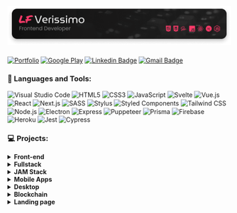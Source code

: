 # [<img alt="Logo LF Verissimo - Front-end Developer" src="./images/banner.png" />](https://lfverissimo.com)

[![Portfolio](https://img.shields.io/badge/-https://lfverissimo.com-2E2D2E?style=for-the-badge&labelColor=FD3A69&label=Portfolio&link=https://lfverissimo.com)](https://lfverissimo.com)
[![Google Play](https://img.shields.io/badge/-LF%20Verissimo-2E2D2E?style=for-the-badge&labelColor=FD3A69&logo=google-play&logoColor=white&link=https://play.google.com/store/apps/developer?id=LF+Verissimo)](https://play.google.com/store/apps/developer?id=LF+Verissimo)
[![Linkedin Badge](https://img.shields.io/badge/-LF%20Verissimo-2E2D2E?style=for-the-badge&labelColor=FD3A69&logo=linkedin&logoColor=white&link=https://www.linkedin.com/in/luiz-fernando-veríssimo-485323164)](https://www.linkedin.com/in/luiz-fernando-veríssimo-485323164)
[![Gmail Badge](https://img.shields.io/badge/-luizfverissimo@gmail.com-2E2D2E?style=for-the-badge&labelColor=FD3A69&logo=gmail&logoColor=white&link=mailto:uizfverissimo@gmail.com)](mailto:luizfverissimo@gmail.com)

### 🔧 Languages and Tools:
<img align="center" alt="Visual Studio Code" src="https://img.shields.io/badge/-VS%20Code-2E2D2E?style=flat&labelColor=FD3A69&logo=visual-studio-code&logoColor=white" /> <img align="center" alt="HTML5" src="https://img.shields.io/badge/-HTML5-2E2D2E?style=flat&labelColor=FD3A69&logo=HTML5&logoColor=white" /> <img align="center" alt="CSS3" src="https://img.shields.io/badge/-CSS3-2E2D2E?style=flat&labelColor=FD3A69&logo=css3&logoColor=white" /> <img align="center" alt="JavaScript" src="https://img.shields.io/badge/-JavaScript-2E2D2E?style=flat&labelColor=FD3A69&logo=javascript&logoColor=white" /> <img align="center" alt="Svelte" src="https://img.shields.io/badge/-Svelte-2E2D2E?style=flat&labelColor=FD3A69&logo=svelte&logoColor=white" /> <img align="center" alt="Vue.js" src="https://img.shields.io/badge/-Vue.js-2E2D2E?style=flat&labelColor=FD3A69&logo=vue.js&logoColor=white" /> <img align="center" alt="React" src="https://img.shields.io/badge/-React-2E2D2E?style=flat&labelColor=FD3A69&logo=react&logoColor=white" /> <img align="center" alt="Next.js" src="https://img.shields.io/badge/-Next.js-2E2D2E?style=flat&labelColor=FD3A69&logo=next.js&logoColor=white" /> <img align="center" alt="SASS" src="https://img.shields.io/badge/-Sass-2E2D2E?style=flat&labelColor=FD3A69&logo=sass&logoColor=white" /> <img align="center" alt="Stylus" src="https://img.shields.io/badge/-Stylus-2E2D2E?style=flat&labelColor=FD3A69&logo=stylus&logoColor=white" /> <img align="center" alt="Styled Components" src="https://img.shields.io/badge/-Styled%20Components-2E2D2E?style=flat&labelColor=FD3A69&logo=styled-components&logoColor=white" /> <img align="center" alt="Tailwind CSS" src="https://img.shields.io/badge/-Tailwind%20CSS-2E2D2E?style=flat&labelColor=FD3A69&logo=tailwind-css&logoColor=white" /> <img align="center" alt="Node.js" src="https://img.shields.io/badge/-Node.js-2E2D2E?style=flat&labelColor=FD3A69&logo=node.js&logoColor=white" /> <img align="center" alt="Electron" src="https://img.shields.io/badge/-Electron-2E2D2E?style=flat&labelColor=FD3A69&logo=electron&logoColor=white" /> <img align="center" alt="Express" src="https://img.shields.io/badge/-Express-2E2D2E?style=flat&labelColor=FD3A69&logo=express&logoColor=white" /> <img align="center" alt="Puppeteer" src="https://img.shields.io/badge/-Puppeteer-2E2D2E?style=flat&labelColor=FD3A69&logo=puppeteer&logoColor=white" /> <img align="center" alt="Prisma" src="https://img.shields.io/badge/-Prisma-2E2D2E?style=flat&labelColor=FD3A69&logo=prisma&logoColor=white" /> <img align="center" alt="Firebase" src="https://img.shields.io/badge/-Firebase-2E2D2E?style=flat&labelColor=FD3A69&logo=firebase&logoColor=white" /> <img align="center" alt="Heroku" src="https://img.shields.io/badge/-Heroku-2E2D2E?style=flat&labelColor=FD3A69&logo=heroku&logoColor=white" /> <img align="center" alt="Jest" src="https://img.shields.io/badge/-Jest-2E2D2E?style=flat&labelColor=FD3A69&logo=jest&logoColor=white" /> <img align="center" alt="Cypress" src="https://img.shields.io/badge/-Cypress-2E2D2E?style=flat&labelColor=FD3A69&logo=cypress&logoColor=white" />

### 💻 Projects:

<details>
  <summary><strong>Front-end</strong></summary>

  [![ReadMe Card](https://github-readme-stats.vercel.app/api/pin/?username=luizfverissimo&repo=bio-link&theme=bear)](https://github.com/luizfverissimo/bio-link)<br/>
  [![ReadMe Card](https://github-readme-stats.vercel.app/api/pin/?username=luizfverissimo&repo=promo-spider-web&theme=bear)](https://github.com/luizfverissimo/promo-spider-web)<br/>
  [![ReadMe Card](https://github-readme-stats.vercel.app/api/pin/?username=luizfverissimo&repo=pokedex-svelte&theme=bear)](https://github.com/luizfverissimo/pokedex-svelte)<br/>
  [![ReadMe Card](https://github-readme-stats.vercel.app/api/pin/?username=luizfverissimo&repo=octo-battle&theme=bear)](https://github.com/luizfverissimo/octo-battle)<br/>
  [![ReadMe Card](https://github-readme-stats.vercel.app/api/pin/?username=luizfverissimo&repo=the-old-book&theme=bear)](https://github.com/luizfverissimo/the-old-book)
</details>

<details>
  <summary><strong>Fullstack</strong></summary>

  [![ReadMe Card](https://github-readme-stats.vercel.app/api/pin/?username=luizfverissimo&repo=offer-aggregator&theme=bear)](https://github.com/luizfverissimo/offer-aggregator)<br/>
  [![ReadMe Card](https://github-readme-stats.vercel.app/api/pin/?username=luizfverissimo&repo=url-shortener&theme=bear)](https://github.com/luizfverissimo/url-shortener)<br/>
  [![ReadMe Card](https://github-readme-stats.vercel.app/api/pin/?username=luizfverissimo&repo=ruptiva-code-challenge-top10&theme=bear)](https://github.com/luizfverissimo/ruptiva-code-challenge-top10)
</details>

<details>
  <summary><strong>JAM Stack</strong></summary>

  [![ReadMe Card](https://github-readme-stats.vercel.app/api/pin/?username=luizfverissimo&repo=dms-ecommerce&theme=bear)](https://github.com/luizfverissimo/dms-ecommerce)<br/>
  [![ReadMe Card](https://github-readme-stats.vercel.app/api/pin/?username=luizfverissimo&repo=birds-of-brazil-portfolio&theme=bear)](https://github.com/luizfverissimo/birds-of-brazil-portfolio)<br/>
  [![ReadMe Card](https://github-readme-stats.vercel.app/api/pin/?username=luizfverissimo&repo=free-games-aggregator&theme=bear)](https://github.com/luizfverissimo/free-games-aggregator)<br/>
</details>


<details>
  <summary><strong>Mobile Apps</strong></summary>

  [![ReadMe Card](https://github-readme-stats.vercel.app/api/pin/?username=luizfverissimo&repo=dice-roller&theme=bear)](https://github.com/luizfverissimo/dice-roller)<br/>
  [![ReadMe Card](https://github-readme-stats.vercel.app/api/pin/?username=luizfverissimo&repo=placar-truco&theme=bear)](https://github.com/luizfverissimo/placar-truco)<br/>
  [![ReadMe Card](https://github-readme-stats.vercel.app/api/pin/?username=luizfverissimo&repo=scotland-yard&theme=bear)](https://github.com/luizfverissimo/scotland-yard)<br/>
  [![ReadMe Card](https://github-readme-stats.vercel.app/api/pin/?username=luizfverissimo&repo=shop-app-rnavigatio5-update&theme=bear)](https://github.com/luizfverissimo/shop-app-rnavigatio5-update)
</details>



<details>
  <summary><strong>Desktop</strong></summary>

  [![ReadMe Card](https://github-readme-stats.vercel.app/api/pin/?username=luizfverissimo&repo=whatsapp-message-sender&theme=bear)](https://github.com/luizfverissimo/whatsapp-message-sender)<br/>
  [![ReadMe Card](https://github-readme-stats.vercel.app/api/pin/?username=luizfverissimo&repo=moveit-electron&theme=bear)](https://github.com/luizfverissimo/moveit-electron)<br/>
  [![ReadMe Card](https://github-readme-stats.vercel.app/api/pin/?username=luizfverissimo&repo=react-electron-router-boilerplate&theme=bear)](https://github.com/luizfverissimo/react-electron-router-boilerplate)
</details>

<details>
  <summary><strong>Blockchain</strong></summary>

  [![ReadMe Card](https://github-readme-stats.vercel.app/api/pin/?username=luizfverissimo&repo=crowdcoin&theme=bear)](https://github.com/luizfverissimo/crowdcoin)<br/>
  [![ReadMe Card](https://github-readme-stats.vercel.app/api/pin/?username=luizfverissimo&repo=darumaGL-nft&theme=bear)](https://github.com/luizfverissimo/darumaGL-nft)
</details>

<details>
  <summary><strong>Landing page</strong></summary>


[![ReadMe Card](https://github-readme-stats.vercel.app/api/pin/?username=luizfverissimo&repo=nerdcast-rpg-player&theme=bear)](https://github.com/luizfverissimo/nerdcast-rpg-player)<br/>
[![ReadMe Card](https://github-readme-stats.vercel.app/api/pin/?username=luizfverissimo&repo=portfolio-3&theme=bear)](https://github.com/luizfverissimo/portfolio-3)<br/>
[![ReadMe Card](https://github-readme-stats.vercel.app/api/pin/?username=luizfverissimo&repo=portfolio-2&theme=bear)](https://github.com/luizfverissimo/portfolio-2)<br/>
[![ReadMe Card](https://github-readme-stats.vercel.app/api/pin/?username=luizfverissimo&repo=portfolio&theme=bear)](https://github.com/luizfverissimo/portfolio)

</details>
